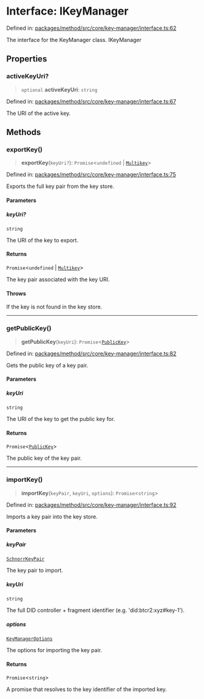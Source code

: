 # Interface: IKeyManager

Defined in: [packages/method/src/core/key-manager/interface.ts:62](https://github.com/dcdpr/did-btcr2-js/blob/c82bc5c69016e1146a0c52c6e6b21621f5abd6d4/packages/method/src/core/key-manager/interface.ts#L62)

The interface for the KeyManager class.
 IKeyManager

## Properties

### activeKeyUri?

> `optional` **activeKeyUri**: `string`

Defined in: [packages/method/src/core/key-manager/interface.ts:67](https://github.com/dcdpr/did-btcr2-js/blob/c82bc5c69016e1146a0c52c6e6b21621f5abd6d4/packages/method/src/core/key-manager/interface.ts#L67)

The URI of the active key.

## Methods

### exportKey()

> **exportKey**(`keyUri?`): `Promise`&lt;`undefined` \| [`Multikey`](../../cryptosuite/interfaces/Multikey.md)&gt;

Defined in: [packages/method/src/core/key-manager/interface.ts:75](https://github.com/dcdpr/did-btcr2-js/blob/c82bc5c69016e1146a0c52c6e6b21621f5abd6d4/packages/method/src/core/key-manager/interface.ts#L75)

Exports the full key pair from the key store.

#### Parameters

##### keyUri?

`string`

The URI of the key to export.

#### Returns

`Promise`&lt;`undefined` \| [`Multikey`](../../cryptosuite/interfaces/Multikey.md)&gt;

The key pair associated with the key URI.

#### Throws

If the key is not found in the key store.

***

### getPublicKey()

> **getPublicKey**(`keyUri`): `Promise`&lt;[`PublicKey`](../../keypair/classes/PublicKey.md)&gt;

Defined in: [packages/method/src/core/key-manager/interface.ts:82](https://github.com/dcdpr/did-btcr2-js/blob/c82bc5c69016e1146a0c52c6e6b21621f5abd6d4/packages/method/src/core/key-manager/interface.ts#L82)

Gets the public key of a key pair.

#### Parameters

##### keyUri

`string`

The URI of the key to get the public key for.

#### Returns

`Promise`&lt;[`PublicKey`](../../keypair/classes/PublicKey.md)&gt;

The public key of the key pair.

***

### importKey()

> **importKey**(`keyPair`, `keyUri`, `options`): `Promise`&lt;`string`&gt;

Defined in: [packages/method/src/core/key-manager/interface.ts:92](https://github.com/dcdpr/did-btcr2-js/blob/c82bc5c69016e1146a0c52c6e6b21621f5abd6d4/packages/method/src/core/key-manager/interface.ts#L92)

Imports a key pair into the key store.

#### Parameters

##### keyPair

[`SchnorrKeyPair`](../../keypair/classes/SchnorrKeyPair.md)

The key pair to import.

##### keyUri

`string`

The full DID controller + fragment identifier (e.g. 'did:btcr2:xyz#key-1').

##### options

[`KeyManagerOptions`](../type-aliases/KeyManagerOptions.md)

The options for importing the key pair.

#### Returns

`Promise`&lt;`string`&gt;

A promise that resolves to the key identifier of the imported key.
